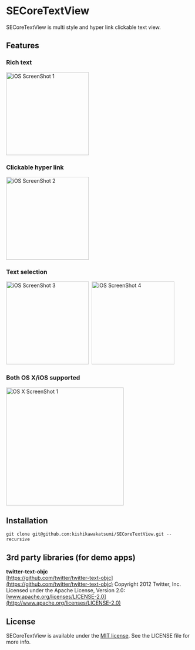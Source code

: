 SECoreTextView
==============

SECoreTextView is multi style and hyper link clickable text view.

## Features
### Rich text
<img src="https://raw.github.com/kishikawakatsumi/SECoreTextView/master/DemoApp/Screenshot/iOS_01.png" alt="iOS ScreenShot 1" width="225px" style="width: 225px;" />

### Clickable hyper link
<img src="https://raw.github.com/kishikawakatsumi/SECoreTextView/master/DemoApp/Screenshot/iOS_02.png" alt="iOS ScreenShot 2" width="225px" style="width: 225px;" />

### Text selection
<img src="https://raw.github.com/kishikawakatsumi/SECoreTextView/master/DemoApp/Screenshot/iOS_03.png" alt="iOS ScreenShot 3" width="225px" style="width: 225px;" />&nbsp;
<img src="https://raw.github.com/kishikawakatsumi/SECoreTextView/master/DemoApp/Screenshot/iOS_04.png" alt="iOS ScreenShot 4" width="225px" style="width: 225px;" />

### Both OS X/iOS supported
<img src="https://raw.github.com/kishikawakatsumi/SECoreTextView/master/DemoApp/Screenshot/OSX_02.png" alt="OS X ScreenShot 1" width="320px" style="width: 320px;" />

## Installation
`git clone git@github.com:kishikawakatsumi/SECoreTextView.git --recursive`

## 3rd party libraries (for demo apps)
**twitter-text-objc**  
[https://github.com/twitter/twitter-text-objc](https://github.com/twitter/twitter-text-objc) 
Copyright 2012 Twitter, Inc.
Licensed under the Apache License, Version 2.0: [www.apache.org/licenses/LICENSE-2.0](http://www.apache.org/licenses/LICENSE-2.0) 
 
[Apache]: http://www.apache.org/licenses/LICENSE-2.0
[MIT]: http://www.opensource.org/licenses/mit-license.php
[GPL]: http://www.gnu.org/licenses/gpl.html
[BSD]: http://opensource.org/licenses/bsd-license.php

## License

SECoreTextView is available under the [MIT license][MIT]. See the LICENSE file for more info.
